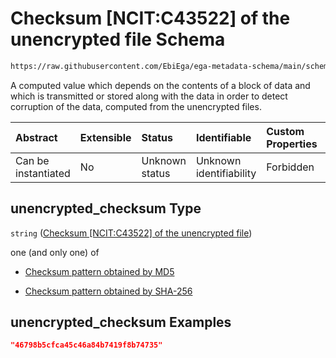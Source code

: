 # Checksum \[NCIT:C43522] of the unencrypted file Schema

```txt
https://raw.githubusercontent.com/EbiEga/ega-metadata-schema/main/schemas/EGA.common-definitions.json#/definitions/file_object/properties/unencrypted_checksum
```

A computed value which depends on the contents of a block of data and which is transmitted or stored along with the data in order to detect corruption of the data, computed from the unencrypted files.

| Abstract            | Extensible | Status         | Identifiable            | Custom Properties | Additional Properties | Access Restrictions | Defined In                                                                                           |
| :------------------ | :--------- | :------------- | :---------------------- | :---------------- | :-------------------- | :------------------ | :--------------------------------------------------------------------------------------------------- |
| Can be instantiated | No         | Unknown status | Unknown identifiability | Forbidden         | Allowed               | none                | [EGA.common-definitions.json\*](../../../schemas/EGA.common-definitions.json "open original schema") |

## unencrypted\_checksum Type

`string` ([Checksum \[NCIT:C43522\] of the unencrypted file](ega-12-definitions-ega-file-object-properties-checksum-ncitc43522-of-the-unencrypted-file.md))

one (and only one) of

*   [Checksum pattern obtained by MD5](ega-12-definitions-ega-file-object-properties-checksum-ncitc43522-of-the-unencrypted-file-oneof-checksum-pattern-obtained-by-md5.md "check type definition")

*   [Checksum pattern obtained by SHA-256](ega-12-definitions-ega-file-object-properties-checksum-ncitc43522-of-the-unencrypted-file-oneof-checksum-pattern-obtained-by-sha-256.md "check type definition")

## unencrypted\_checksum Examples

```json
"46798b5cfca45c46a84b7419f8b74735"
```
